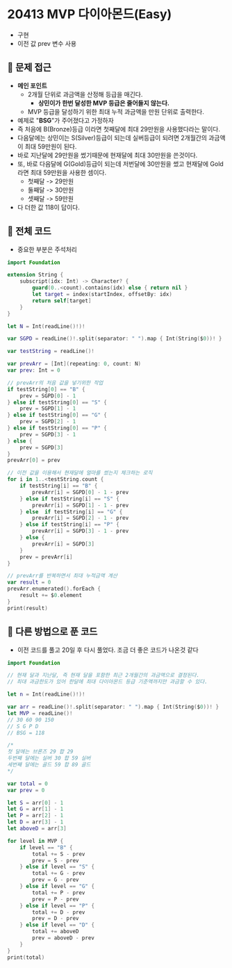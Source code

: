# 20413 MVP 다이아몬드(Easy)
- 구현
- 이전 값 prev 변수 사용

## 🍎 문제 접근
- **메인 포인트**
    - 2개월 단위로 과금액을 산정해 등급을 매긴다.
        - **상민이가 한번 달성한 MVP 등급은 줄어들지 않는다.**
    - MVP 등급을 달성하기 위한 최대 누적 과금액을 만원 단위로 출력한다.
- 예제로 "**BSG**"가 주어졌다고 가정하자
- 즉 처음에 B(Bronze)등급 이라면 첫째달에 최대 29만원을 사용했다라는 말이다.
- 다음달에는 상민이는 S(Silver)등급이 되는데 실버등급이 되려면 2개월간의 과금액이 최대 59만원이 된다.
- 바로 지난달에 29만원을 썼기때문에 현재달에 최대 30만원을 쓴것이다.
- 또, 바로 다음달에 G(Gold)등급이 되는데 저번달에 30만원을 썼고 현재달에 Gold라면 최대 59만원을 사용한 셈이다.
    - 첫째달 -> 29만원
    - 둘째달 -> 30만원
    - 셋째달 -> 59만원
- 다 더한 값 118이 답이다.

## 🍎 전체 코드
- 중요한 부분은 주석처리
```swift
import Foundation

extension String {
    subscript(idx: Int) -> Character? {
        guard(0..<count).contains(idx) else { return nil }
        let target = index(startIndex, offsetBy: idx)
        return self[target]
    }
}

let N = Int(readLine()!)!

var SGPD = readLine()!.split(separator: " ").map { Int(String($0))! }

var testString = readLine()!

var prevArr = [Int](repeating: 0, count: N)
var prev: Int = 0

// prevArr의 처음 값을 넣기위한 작업
if testString[0] == "B" {
    prev = SGPD[0] - 1
} else if testString[0] == "S" {
    prev = SGPD[1] - 1
} else if testString[0] == "G" {
    prev = SGPD[2] - 1
} else if testString[0] == "P" {
    prev = SGPD[3] - 1
} else {
    prev = SGPD[3]
}
prevArr[0] = prev

// 이전 값을 이용해서 현재달에 얼마를 썼는지 체크하는 로직
for i in 1..<testString.count {
    if testString[i] == "B" {
        prevArr[i] = SGPD[0] - 1 - prev
    } else if testString[i] == "S" {
        prevArr[i] = SGPD[1] - 1 - prev
    } else  if testString[i] == "G" {
        prevArr[i] = SGPD[2] - 1 - prev
    } else if testString[i] == "P" {
        prevArr[i] = SGPD[3] - 1 - prev
    } else {
        prevArr[i] = SGPD[3]
    }
    prev = prevArr[i]
}

// prevArr를 반복하면서 최대 누적금액 계산
var result = 0
prevArr.enumerated().forEach {
    result += $0.element
}
print(result)
```

## 🍎 다른 방법으로 푼 코드
- 이전 코드를 풀고 20일 후 다시 풀었다. 조금 더 좋은 코드가 나온것 같다
```swift
import Foundation

// 현재 달과 지난달, 즉 현재 달을 포함한 최근 2개월간의 과금액으로 결정된다.
// 최대 과금한도가 있어 한달에 최대 다이아몬드 등급 기준액까지만 과금할 수 있다.

let n = Int(readLine()!)!

var arr = readLine()!.split(separator: " ").map { Int(String($0))! }
let MVP = readLine()!
// 30 60 90 150
// S G P D
// BSG = 118

/*
첫 달에는 브론즈 29 합 29
두번째 달에는 실버 30 합 59 실버
세번째 달에는 골드 59 합 89 골드
*/

var total = 0
var prev = 0

let S = arr[0] - 1
let G = arr[1] - 1
let P = arr[2] - 1
let D = arr[3] - 1
let aboveD = arr[3]

for level in MVP {
    if level == "B" {
        total += S - prev
        prev = S - prev
    } else if level == "S" {
        total += G - prev
        prev = G - prev
    } else if level == "G" {
        total += P - prev
        prev = P - prev
    } else if level == "P" {
        total += D - prev
        prev = D - prev
    } else if level == "D" {
        total += aboveD
        prev = aboveD - prev
    }
}
print(total)
```
